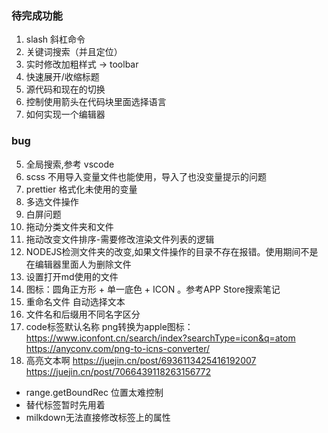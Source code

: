 ### 待完成功能

1. slash 斜杠命令
2. 关键词搜索（并且定位）
3. 实时修改加粗样式 -> toolbar
4. 快速展开/收缩标题
5. 源代码和现在的切换
6. 控制使用箭头在代码块里面选择语言
8. 如何实现一个编辑器

### bug

5. 全局搜索,参考 vscode
6. scss 不用导入变量文件也能使用，导入了也没变量提示的问题
7. prettier 格式化未使用的变量
12. 多选文件操作
14. 白屏问题
15. 拖动分类文件夹和文件
16. 拖动改变文件排序\-需要修改渲染文件列表的逻辑
18. NODEJS检测文件夹的改变,如果文件操作的目录不存在报错。使用期间不是在编辑器里面人为删除文件
19. 设置打开md使用的文件
20. 图标：圆角正方形 + 单一底色 + ICON 。参考APP Store搜索笔记
21. 重命名文件 自动选择文本
22. 文件名和后缀用不同名字区分
23. code标签默认名称
png转换为apple图标：
https://www.iconfont.cn/search/index?searchType=icon&q=atom
https://anyconv.com/png-to-icns-converter/
22. 高亮文本啊
https://juejin.cn/post/6936113425416192007
https://juejin.cn/post/7066439118263156772
- range.getBoundRec 位置太难控制
- 替代标签暂时先用着
- milkdown无法直接修改标签上的属性
